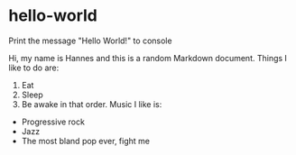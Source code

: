 # hello-world
Print the message "Hello World!" to console

Hi, my name is Hannes and this is a random Markdown document. Things I like to do are:
1. Eat
2. Sleep
3. Be awake
in that order.
Music I like is:
- Progressive rock
- Jazz
- The most bland pop ever, fight me 
